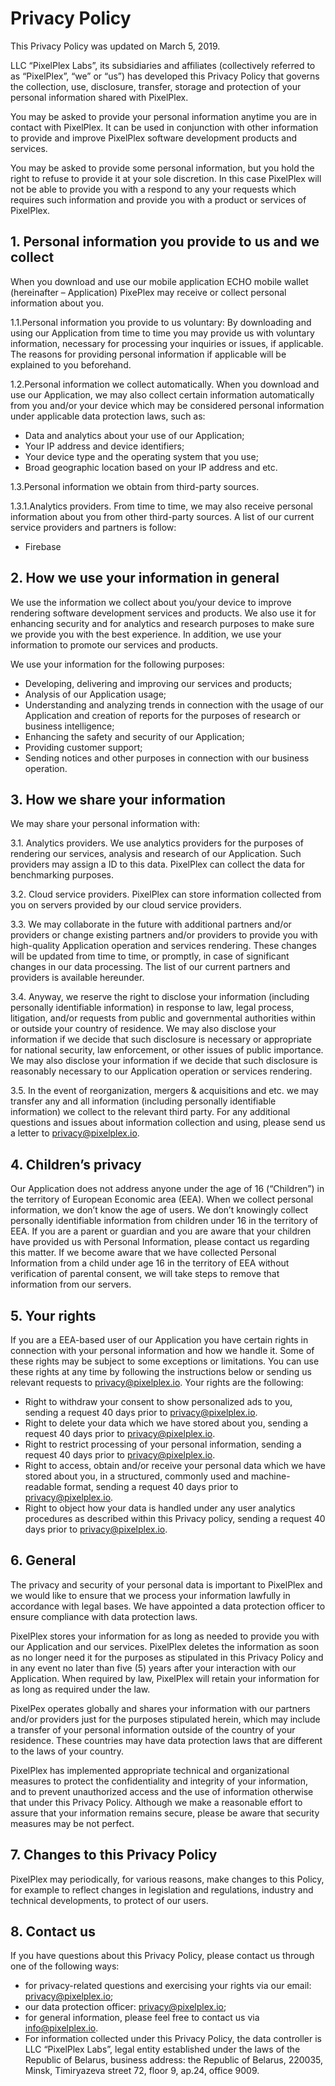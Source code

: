 # Privacy Policy

This Privacy Policy was updated on March 5, 2019.

LLC “PixelPlex Labs”, its subsidiaries and affiliates (collectively referred to as “PixelPlex”, “we” or “us”) has developed this Privacy Policy that governs the collection, use, disclosure, transfer, storage and protection of your personal information shared with PixelPlex.

You may be asked to provide your personal information anytime you are in contact with PixelPlex. It can be used in conjunction with other information to provide and improve PixelPlex software development products and services.

You may be asked to provide some personal information, but you hold the right to refuse to provide it at your sole discretion. In this case PixelPlex will not be able to provide you with a respond to any your requests which requires such information and provide you with a product or services of PixelPlex.

## 1. Personal information you provide to us and we collect

When you download and use our mobile application ECHO mobile wallet (hereinafter – Application) PixePlex may receive or collect personal information about you.

1.1.Personal information you provide to us voluntary:
By downloading and using our Application from time to time you may provide us with voluntary information, necessary for processing your inquiries or issues, if applicable.
The reasons for providing personal information if applicable will be explained to you beforehand.

1.2.Personal information we collect automatically.
When you download and use our Application, we may also collect certain information automatically from you and/or your device which may be considered personal information under applicable data protection laws, such as:

- Data and analytics about your use of our Application;
- Your IP address and device identifiers;
- Your device type and the operating system that you use;
- Broad geographic location based on your IP address and etc.

1.3.Personal information we obtain from third-party sources.

1.3.1.Analytics providers.
From time to time, we may also receive personal information about you from other third-party sources. A list of our current service providers and partners is follow:

- Firebase

## 2. How we use your information in general

We use the information we collect about you/your device to improve rendering software development services and products. We also use it for enhancing security and for analytics and research purposes to make sure we provide you with the best experience. In addition, we use your information to promote our services and products.

We use your information for the following purposes:

- Developing, delivering and improving our services and products;
- Analysis of our Application usage;
- Understanding and analyzing trends in connection with the usage of our Application and creation of reports for the purposes of research or business intelligence;
- Enhancing the safety and security of our Application;
- Providing customer support;
- Sending notices and other purposes in connection with our business operation.

## 3. How we share your information

We may share your personal information with:

3.1. Analytics providers. We use analytics providers for the purposes of rendering our services, analysis and research of our Application. Such providers may assign a ID to this data. PixelPlex can collect the data for benchmarking purposes.

3.2. Cloud service providers. PixelPlex can store information collected from you on servers provided by our cloud service providers.

3.3. We may collaborate in the future with additional partners and/or providers or change existing partners and/or providers to provide you with high-quality Application operation and services rendering. These changes will be updated from time to time, or promptly, in case of significant changes in our data processing.
The list of our current partners and providers is available hereunder.

3.4. Anyway, we reserve the right to disclose your information (including personally identifiable information) in response to law, legal process, litigation, and/or requests from public and governmental authorities within or outside your country of residence.
We may also disclose your information if we decide that such disclosure is necessary or appropriate for national security, law enforcement, or other issues of public importance.
We may also disclose your information if we decide that such disclosure is reasonably necessary to our Application operation or services rendering.

3.5. In the event of reorganization, mergers & acquisitions and etc. we may transfer any and all information (including personally identifiable information) we collect to the relevant third party.
For any additional questions and issues about information collection and using, please send us a letter to privacy@pixelplex.io.

## 4. Children’s privacy

Our Application does not address anyone under the age of 16 (“Children”) in the territory of European Economic area (EEA). When we collect personal information, we don’t know the age of users. We don’t knowingly collect personally identifiable information from children under 16 in the territory of EEA. If you are a parent or guardian and you are aware that your children have provided us with Personal Information, please contact us regarding this matter. If we become aware that we have collected Personal Information from a child under age 16 in the territory of EEA without verification of parental consent, we will take steps to remove that information from our servers.

## 5. Your rights

If you are a EEA-based user of our Application you have certain rights in connection with your personal information and how we handle it. Some of these rights may be subject to some exceptions or limitations. You can use these rights at any time by following the instructions below or sending us relevant requests to privacy@pixelplex.io.
Your rights are the following:

- Right to withdraw your consent to show personalized ads to you, sending a request 40 days prior to privacy@pixelplex.io.
- Right to delete your data which we have stored about you, sending a request 40 days prior to privacy@pixelplex.io.
- Right to restrict processing of your personal information, sending a request 40 days prior to privacy@pixelplex.io.
- Right to access, obtain and/or receive your personal data which we have stored about you, in a structured, commonly used and machine-readable format, sending a request 40 days prior to privacy@pixelplex.io.
- Right to object how your data is handled under any user analytics procedures as described within this Privacy policy, sending a request 40 days prior to privacy@pixelplex.io.

## 6. General

The privacy and security of your personal data is important to PixelPlex and we would like to ensure that we process your information lawfully in accordance with legal bases. We have appointed a data protection officer to ensure compliance with data protection laws.

PixelPlex stores your information for as long as needed to provide you with our Application and our services. PixelPlex deletes the information as soon as no longer need it for the purposes as stipulated in this Privacy Policy and in any event no later than five (5) years after your interaction with our Application. When required by law, PixelPlex will retain your information for as long as required under the law.

PixelPex operates globally and shares your information with our partners and/or providers just for the purposes stipulated herein, which may include a transfer of your personal information outside of the country of your residence. These countries may have data protection laws that are different to the laws of your country.

PixelPlex has implemented appropriate technical and organizational measures to protect the confidentiality and integrity of your information, and to prevent unauthorized access and the use of information otherwise that under this Privacy Policy. Although we make a reasonable effort to assure that your information remains secure, please be aware that security measures may be not perfect.

## 7. Changes to this Privacy Policy

PixelPlex may periodically, for various reasons, make changes to this Policy, for example to reflect changes in legislation and regulations, industry and technical developments, to protect of our users.

## 8. Contact us

If you have questions about this Privacy Policy, please contact us through one of the following ways:

- for privacy-related questions and exercising your rights via our email: privacy@pixelplex.io;
- our data protection officer: privacy@pixelplex.io;
- for general information, please feel free to contact us via info@pixelplex.io.
- For information collected under this Privacy Policy, the data controller is LLC “PixelPlex Labs”, legal entity established under the laws of the Republic of Belarus, business address: the Republic of Belarus, 220035, Minsk, Timiryazeva street 72, floor 9, ap.24, office 9009.
